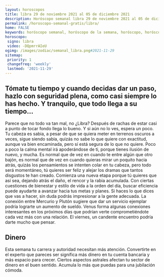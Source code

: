 ```yaml
---
layout: horoscopos
title: libra 29 de noviembre 2021 al 05 de diciembre 2021 
description: Horóscopo semanal libra 29 de noviembre 2021 al 05 de diciembre 2021. Tómate tu tiempo y cuando decidas dar un paso, hazlo con seguridad plena, como casi siempre lo has hecho. Y tranquilo, que todo llega a su tiempo…
permalink: /horoscopo-semanal-gratis/libra/
home: FALSE
keywords: horóscopo semanal, horóscopo de la semana, horóscopo, horóscopo gratis,horóscopos, horóscopo esperanza gracia, horoscopos libra la semana, horóscopos gratis, Tarot, Astrologia, Zodíaco, libra, horoscopo gratis, semanal
horoscopo:
 signo: libra
 video: -DQpmrrAIeU
ogimg: /images/zodiac/semanal_libra.png#2021-11-29
sitemap:
 priority: 1
 changefreq: 'weekly'
 lastmod: '2021-11-29'
---
```




## Tómate tu tiempo y cuando decidas dar un paso, hazlo con seguridad plena, como casi siempre lo has hecho. Y tranquilo, que todo llega a su tiempo…

Parece que no todo va tan mal, no ¿Libra? Después de rachas de estar casi a punto de tocar fondo llega lo bueno. Y si aún no lo ves, espera un poco. Tu cabeza es sabia, a pesar de que se quiera meter en terrenos oscuros a veces, sigue siendo sabia, quizás no sabe lo que quiere con exactitud, aunque va bien encaminada, pero sí está segura de lo que no quiere. Poco a poco la calma mental irá apoderándose de ti, porque tienes ilusión de nuevo, y mucha. Es normal que de vez en cuando te entre algún que otro bajón, es normal que de vez en cuando quieras mirar un poquito hacia atrás, quizás los pensamientos se intenten colar en tu cabeza, pero todo será momentáneo, tú quieres ser feliz y alejar los dramas que tantos disgustos te han creado. Comienza una nueva etapa porque tú quieres que así sea, dejando atrás el daño, el rencor y la rabia acumulada.
Con ciertas cuestiones de bienestar y estilo de vida a la orden del día, buscar eficiencia puede ayudarte a avanzar hacia tus metas y planes. Si haces lo que dices que vas a hacer, sin duda podrás impresionar a la gente adecuada. La conexión entre Mercurio y Plutón sugiere que dar un servicio ejemplar podría lograrte un aumento de sueldo. Venus forma algunas conexiones interesantes en los próximos días que podrían verte comprometiéndote cada vez más con una relación. El viernes, un candente encuentro podría darte mucho que pensar.

## Dinero

Esta semana tu carrera y autoridad necesitan más atención. Convertirte en el experto que pareces ser significa más dinero en tu cuenta bancaria y más espacio para crecer. Ciertos aspectos astrales afectan tu sector de dinero en el buen sentido. Acumula lo más que puedas para una jubilación cómoda.